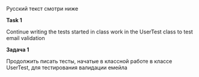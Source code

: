 Русский текст смотри ниже


**Task 1**

Continue writing the tests started in class work in the UserTest class to test email validation

**Задача 1**

Продолжить писать тесты, начатые в классной работе в классе UserTest, для тестирования валидации емейла